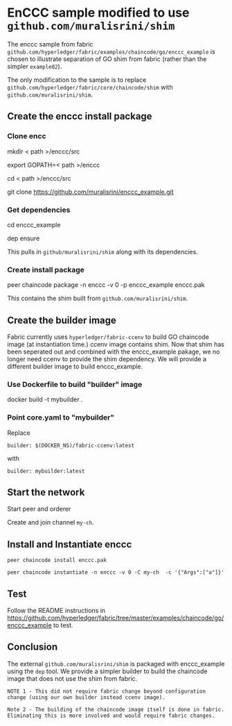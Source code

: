 # EnCCC sample modified to use `github.com/muralisrini/shim`

The enccc sample from fabric `github.com/hyperledger/fabric/examples/chaincode/go/enccc_example` is chosen to illustrate separation of GO shim from fabric (rather than the simpler `example02`).

The only modification to the sample is to replace `github.com/hyperledger/fabric/core/chaincode/shim` with `github.com/muralisrini/shim`.

## Create the enccc install package
### Clone encc 
mkdir < path >/enccc/src
  
export GOPATH=< path >/enccc
  
cd < path >/enccc/src
  
git clone https://github.com/muralisrini/enccc_example.git

### Get dependencies
cd enccc_example

dep ensure

This pulls in `github/muralisrini/shim` along with its dependencies.

### Create install package
peer chaincode package  -n enccc -v 0 -p enccc_example enccc.pak

This contains the shim built from `github.com/muralisrini/shim`.

## Create the builder image
Fabric currently uses `hyperledger/fabric-ccenv` to build GO chaincode image (at instantiation time.) ccenv image contains shim. Now that shim has been seperated out and combined with the enccc_example pakage, we no longer need ccenv to provide the shim dependency. We will provide a different builder image to build enccc_example.

### Use Dockerfile to build "builder" image
docker build -t mybuilder .

### Point core.yaml to "mybuilder"
Replace
```
builder: $(DOCKER_NS)/fabric-ccenv:latest
```
with
```
builder: mybuilder:latest
```

## Start the network
Start peer and orderer

Create and join channel `my-ch`.

## Install and Instantiate enccc
```
peer chaincode install enccc.pak

peer chaincode instantiate -n enccc -v 0 -C my-ch  -c '{"Args":["a"]}'
```

## Test
Follow the README instructions in https://github.com/hyperledger/fabric/tree/master/examples/chaincode/go/enccc_example to test.

## Conclusion
The external `github.com/muralisrini/shim` is packaged with enccc_example using the `dep` tool. We provide a simpler builder to build the chaincode image that does not use the shim from fabric.

```
NOTE 1 - This did not require fabric change beyond configuration change (using our own builder instead ccenv image).

Note 2 - The building of the chaincode image itself is done in fabric. Eliminating this is more involved and would require fabric changes.
```
